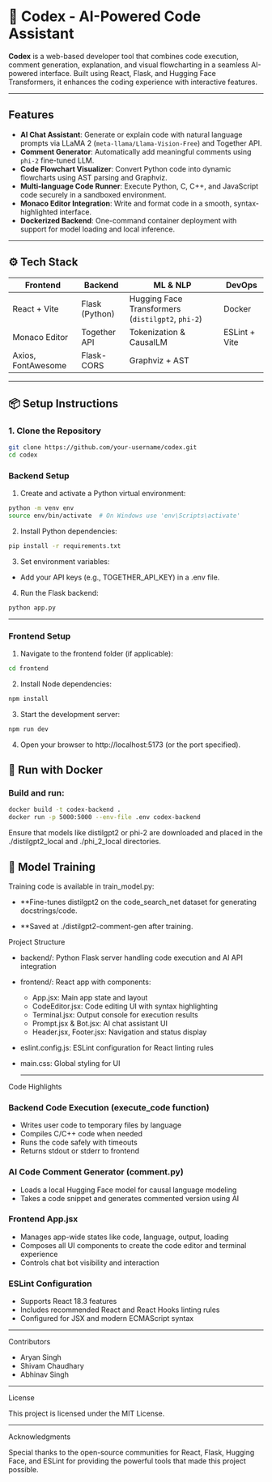 # 🧠 Codex - AI-Powered Code Assistant

**Codex** is a web-based developer tool that combines code execution, comment generation, explanation, and visual flowcharting in a seamless AI-powered interface. Built using React, Flask, and Hugging Face Transformers, it enhances the coding experience with interactive features.

---

##  Features

-  **AI Chat Assistant**: Generate or explain code with natural language prompts via LLaMA 2 (`meta-llama/Llama-Vision-Free`) and Together API.
-  **Comment Generator**: Automatically add meaningful comments using `phi-2` fine-tuned LLM.
-  **Code Flowchart Visualizer**: Convert Python code into dynamic flowcharts using AST parsing and Graphviz.
-  **Multi-language Code Runner**: Execute Python, C, C++, and JavaScript code securely in a sandboxed environment.
-  **Monaco Editor Integration**: Write and format code in a smooth, syntax-highlighted interface.
-  **Dockerized Backend**: One-command container deployment with support for model loading and local inference.

---

## ⚙️ Tech Stack

| Frontend          | Backend           | ML & NLP              | DevOps            |
|-------------------|-------------------|------------------------|-------------------|
| React + Vite      | Flask (Python)    | Hugging Face Transformers (`distilgpt2`, `phi-2`) | Docker            |
| Monaco Editor     | Together API      | Tokenization & CausalLM | ESLint + Vite     |
| Axios, FontAwesome| Flask-CORS        | Graphviz + AST         |                   |

---

## 📦 Setup Instructions

### 1. Clone the Repository

```bash
git clone https://github.com/your-username/codex.git
cd codex
```
### Backend Setup

1. Create and activate a Python virtual environment:

```bash
python -m venv env
source env/bin/activate  # On Windows use 'env\Scripts\activate'
```

2. Install Python dependencies:

```bash
pip install -r requirements.txt
```

3. Set environment variables:

- Add your API keys (e.g., TOGETHER_API_KEY) in a .env file.

4. Run the Flask backend:

```bash
python app.py
```

---

### Frontend Setup

1. Navigate to the frontend folder (if applicable):

```bash
cd frontend
```

2. Install Node dependencies:

```bash
npm install
```

3. Start the development server:

```bash
npm run dev
```

4. Open your browser to http://localhost:5173 (or the port specified).
## 🐳 Run with Docker
### Build and run:

```bash
docker build -t codex-backend .
docker run -p 5000:5000 --env-file .env codex-backend
```
Ensure that models like distilgpt2 or phi-2 are downloaded and placed in the ./distilgpt2_local and ./phi_2_local directories.

## 🧠 Model Training
Training code is available in train_model.py:

- **Fine-tunes distilgpt2 on the code_search_net dataset for generating docstrings/code.

- **Saved at ./distilgpt2-comment-gen after training.

Project Structure

- backend/: Python Flask server handling code execution and AI API integration  
- frontend/: React app with components:
  - App.jsx: Main app state and layout  
  - CodeEditor.jsx: Code editing UI with syntax highlighting  
  - Terminal.jsx: Output console for execution results  
  - Prompt.jsx & Bot.jsx: AI chat assistant UI  
  - Header.jsx, Footer.jsx: Navigation and status display  
- eslint.config.js: ESLint configuration for React linting rules  
- main.css: Global styling for UI

  ---

Code Highlights

### Backend Code Execution (execute_code function)

- Writes user code to temporary files by language
- Compiles C/C++ code when needed
- Runs the code safely with timeouts
- Returns stdout or stderr to frontend

### AI Code Comment Generator (comment.py)

- Loads a local Hugging Face model for causal language modeling
- Takes a code snippet and generates commented version using AI

### Frontend App.jsx

- Manages app-wide states like code, language, output, loading
- Composes all UI components to create the code editor and terminal experience
- Controls chat bot visibility and interaction

### ESLint Configuration

- Supports React 18.3 features
- Includes recommended React and React Hooks linting rules
- Configured for JSX and modern ECMAScript syntax

---

Contributors

- Aryan Singh  
- Shivam Chaudhary  
- Abhinav Singh 

---

License

This project is licensed under the MIT License.

---

Acknowledgments

Special thanks to the open-source communities for React, Flask, Hugging Face, and ESLint for providing the powerful tools that made this project possible.
